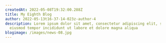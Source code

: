 ```yaml
---
createdAt: 2022-05-08T19:32:00.288Z
title: My Eighth Blog
author: 2022-05-13t16-37-14-023z-author-4
description: Lorem ipsum dolor sit amet, consectetur adipiscing elit, sed do
  eiusmod tempor incididunt ut labore et dolore magna aliqua
blogimage: /images/news-08.jpg
---
```

